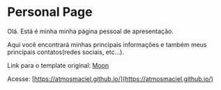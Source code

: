 # Personal Page

Olá. Está é minha minha página pessoal de apresentação.

Aqui você encontrará minhas principais informações e também meus principais contatos(redes sociais, etc...).

Link para o template original: [Moon](https://github.com/TaylanTatli/Moon)

Acesse: [https://atmosmaciel.github.io/](https://atmosmaciel.github.io/)

